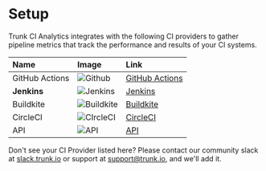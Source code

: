 # Setup

Trunk CI Analytics integrates with the following CI providers to gather pipeline metrics that track the performance and results of your CI systems.&#x20;

| Name           | Image                                                                                                                                                                                                                                                                                                                                     | Link                                |
| :------------- | :---------------------------------------------------------------------------------------------------------------------------------------------------------------------------------------------------------------------------------------------------------------------------------------------------------------------------------------- | :---------------------------------- |
| GitHub Actions | ![Github](https://www.gitbook.com/cdn-cgi/image/width=371,dpr=2,format=auto/https%3A%2F%2F682515401-files.gitbook.io%2F~%2Ffiles%2Fv0%2Fb%2Fgitbook-x-prod.appspot.com%2Fo%2Fspaces%252F61Ep9MrYBkJa0Yq3zS1s%252Fuploads%252FVZAiZv7fhDTNag9J1of4%252FGroup%25201274.png%3Falt%3Dmedia%26token%3D80a1751c-0249-46e9-a3ab-b76a8a4d91c3)    | [GitHub Actions](github-actions.md) |
| **Jenkins**    | ![Jenkins](https://www.gitbook.com/cdn-cgi/image/width=371,dpr=2,format=auto/https%3A%2F%2F682515401-files.gitbook.io%2F~%2Ffiles%2Fv0%2Fb%2Fgitbook-x-prod.appspot.com%2Fo%2Fspaces%252F61Ep9MrYBkJa0Yq3zS1s%252Fuploads%252FiYMlOoLjmlbFqCznZD5G%252FGroup%25201273.png%3Falt%3Dmedia%26token%3D1c0eb3e0-5102-4048-8fe2-a0120c05b8bc)   | [Jenkins](jenkins.md)               |
| Buildkite      | ![Buildkite](https://www.gitbook.com/cdn-cgi/image/width=371,dpr=2,format=auto/https%3A%2F%2F682515401-files.gitbook.io%2F~%2Ffiles%2Fv0%2Fb%2Fgitbook-x-prod.appspot.com%2Fo%2Fspaces%252F61Ep9MrYBkJa0Yq3zS1s%252Fuploads%252FId74UGIVzmgndS1igWlk%252FGroup%25201276.png%3Falt%3Dmedia%26token%3D9370a4dc-d815-467d-9763-f017ce999310) | [Buildkite](api.md)                 |
| CircleCI       | ![CIrcleCI](https://www.gitbook.com/cdn-cgi/image/width=371,dpr=2,format=auto/https%3A%2F%2F682515401-files.gitbook.io%2F~%2Ffiles%2Fv0%2Fb%2Fgitbook-x-prod.appspot.com%2Fo%2Fspaces%252F61Ep9MrYBkJa0Yq3zS1s%252Fuploads%252Fyxn0XCmya0qCONiNsHqJ%252FGroup%25201275.png%3Falt%3Dmedia%26token%3D6dcd22e7-faf6-4261-81e7-65c56bf42dd5)  | [CircleCI](api.md)                  |
| API            | ![API](https://www.gitbook.com/cdn-cgi/image/width=371,dpr=2,format=auto/https%3A%2F%2F682515401-files.gitbook.io%2F~%2Ffiles%2Fv0%2Fb%2Fgitbook-x-prod.appspot.com%2Fo%2Fspaces%252F61Ep9MrYBkJa0Yq3zS1s%252Fuploads%252FrV1xn3QkZjC7MrnHFVed%252FGroup%25201277.png%3Falt%3Dmedia%26token%3D88c8a992-65da-4be3-80af-ea4e127fb3be)       | [API](api.md)                       |

Don't see your CI Provider listed here? Please contact our community slack at [slack.trunk.io](https://slack.trunk.io) or support at [support@trunk.io](mailto:support@trunk.io), and we'll add it.
